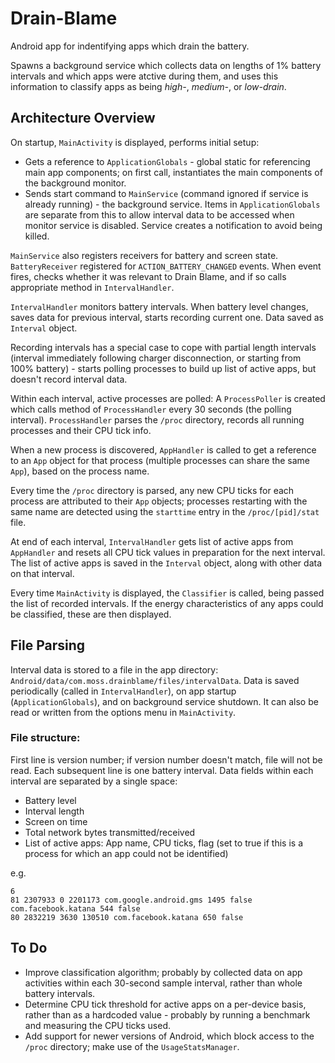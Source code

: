 # Drain-Blame
Android app for indentifying apps which drain the battery.

Spawns a background service which collects data on lengths of 1% battery intervals and which apps were atctive during them, and uses this information to classify apps as being *high-*, *medium-*, or *low-drain*.

## Architecture Overview
On startup, `MainActivity` is displayed, performs initial setup:
* Gets a reference to `ApplicationGlobals` - global static for referencing main app components; on first call, instantiates the main components of the background monitor.
* Sends start command to `MainService` (command ignored if service is already running) - the background service. Items in `ApplicationGlobals` are separate from this to allow interval data to be accessed when monitor service is disabled. Service creates a notification to avoid being killed.

`MainService` also registers receivers for battery and screen state. `BatteryReceiver` registered for `ACTION_BATTERY_CHANGED` events. When event fires, checks whether it was relevant to Drain Blame, and if so calls appropriate method in `IntervalHandler`.

`IntervalHandler` monitors battery intervals. When battery level changes, saves data for previous interval, starts recording current one. Data saved as `Interval` object.

Recording intervals has a special case to cope with partial length intervals (interval immediately following charger disconnection, or starting from 100% battery) - starts polling processes to build up list of active apps, but doesn't record interval data.

Within each interval, active processes are polled: A `ProcessPoller` is created which calls method of `ProcessHandler` every 30 seconds (the polling interval).
`ProcessHandler` parses the `/proc` directory, records all running processes and their CPU tick info.

When a new process is discovered, `AppHandler` is called to get a reference to an `App` object for that process (multiple processes can share the same `App`), based on the process name.

Every time the `/proc` directory is parsed, any new CPU ticks for each process are attributed to their `App` objects; processes restarting with the same name are detected using the `starttime` entry in the `/proc/[pid]/stat` file.

At end of each interval, `IntervalHandler` gets list of active apps from `AppHandler` and resets all CPU tick values in preparation for the next interval. The list of active apps is saved in the `Interval` object, along with other data on that interval.


Every time `MainActivity` is displayed, the `Classifier` is called, being passed the list of recorded intervals. If the energy characteristics of any apps could be classified, these are then displayed.

## File Parsing
Interval data is stored to a file in the app directory: `Android/data/com.moss.drainblame/files/intervalData`. Data is saved periodically (called in `IntervalHandler`), on app startup (`ApplicationGlobals`), and on background service shutdown. It can also be read or written from the options menu in `MainActivity`.

### File structure:
First line is version number; if version number doesn't match, file will not be read. Each subsequent line is one battery interval. Data fields within each interval are separated by a single space:
* Battery level
* Interval length
* Screen on time
* Total network bytes transmitted/received
* List of active apps: App name, CPU ticks, flag (set to true if this is a process for which an app could not be identified)

e.g.

```
6
81 2307933 0 2201173 com.google.android.gms 1495 false com.facebook.katana 544 false
80 2832219 3630 130510 com.facebook.katana 650 false
```

## To Do
* Improve classification algorithm; probably by collected data on app activities within each 30-second sample interval, rather than whole battery intervals.
* Determine CPU tick threshold for active apps on a per-device basis, rather than as a hardcoded value - probably by running a benchmark and measuring the CPU ticks used.
* Add support for newer versions of Android, which block access to the `/proc` directory; make use of the `UsageStatsManager`.
